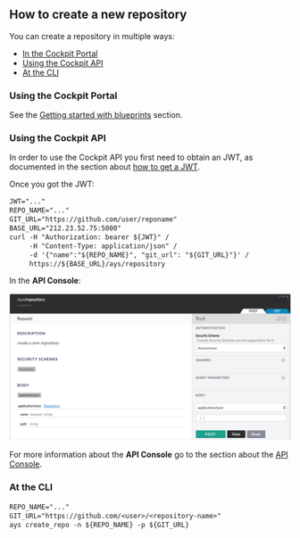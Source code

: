 ## How to create a new repository

You can create a repository in multiple ways:

- [In the Cockpit Portal](#portal)
- [Using the Cockpit API](#api)
- [At the CLI](#cli)


<a id="portal"></a>
### Using the Cockpit Portal

See the [Getting started with blueprints](../../Getting_started_with_blueprints/getting_started_with_blueprints.md) section.


<a id="api"></a>
### Using the Cockpit API

In order to use the Cockpit API you first need to obtain an JWT, as documented in the section about [how to get a JWT](../Get_JWT/Get_JWT.md).

Once you got the JWT:

```
JWT="..."
REPO_NAME="..."
GIT_URL="https://github.com/user/reponame"
BASE_URL="212.23.52.75:5000"
curl -H "Authorization: bearer ${JWT}" /
     -H "Content-Type: application/json" /
     -d '{"name":"${REPO_NAME}", "git_url": "${GIT_URL}"}' /
     https://${BASE_URL}/ays/repository
```

In the **API Console**:

![](create-repository.png)

For more information about the **API Console** go to the section about the [API Console](../../API_Console/API_Console.md).


<a id="cli"></a>
### At the CLI

```
REPO_NAME="..."
GIT_URL="https://github.com/<user>/<repository-name>"
ays create_repo -n ${REPO_NAME} -p ${GIT_URL}
```

